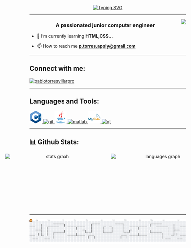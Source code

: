 <div align="center">
  <a href="#">
    <img
      src="https://readme-typing-svg.demolab.com?font=Anton&size=22&pause=1000&color=000000&center=true&width=500&lines=I'm+Pablo+Torres+%F0%9F%92%BB;Coding+my+future...+%F0%9F%92%A1;Database+lover+%F0%9F%92%BE"
      alt="Typing SVG"
    />
  </a>
</div>

<hr>

<img align="right" src="https://visitor-badge.laobi.icu/badge?page_id=Pabl0t0rr.Pabl0t0rr" />



<h3 align="center">A passionated junior computer engineer</h3>

- 🌱 I’m currently learning **HTML,CSS...**

- 📫 How to reach me **p.torres.apply@gmail.com**

<hr>

<h2 align="left">Connect with me:</h2>
<p align="left">
  <a href="https://linkedin.com/in/pablotorresvillarpro" target="blank">
    <img
      align="center"
      src="https://raw.githubusercontent.com/rahuldkjain/github-profile-readme-generator/master/src/images/icons/Social/linked-in-alt.svg"
      alt="pablotorresvillarpro"
      height="30"
      width="40"
    />
  </a>
</p>

<hr>

<h2 align="left">Languages and Tools:</h2>
<p align="left">
  <a href="https://www.w3schools.com/cpp/" target="_blank" rel="noreferrer">
    <img
      src="https://raw.githubusercontent.com/devicons/devicon/master/icons/cplusplus/cplusplus-original.svg"
      alt="cplusplus"
      width="40"
      height="40"
    />
  </a>
  <a href="https://git-scm.com/" target="_blank" rel="noreferrer">
    <img
      src="https://www.vectorlogo.zone/logos/git-scm/git-scm-icon.svg"
      alt="git"
      width="40"
      height="40"
    />
  </a>
  <a href="https://www.java.com" target="_blank" rel="noreferrer">
    <img
      src="https://raw.githubusercontent.com/devicons/devicon/master/icons/java/java-original.svg"
      alt="java"
      width="40"
      height="40"
    />
  </a>
  <a href="https://www.mathworks.com/" target="_blank" rel="noreferrer">
    <img
      src="https://upload.wikimedia.org/wikipedia/commons/2/21/Matlab_Logo.png"
      alt="matlab"
      width="40"
      height="40"
    />
  </a>
  <a href="https://www.mysql.com/" target="_blank" rel="noreferrer">
    <img
      src="https://raw.githubusercontent.com/devicons/devicon/master/icons/mysql/mysql-original-wordmark.svg"
      alt="mysql"
      width="40"
      height="40"
    />
  </a>
  <a href="https://www.qt.io/" target="_blank" rel="noreferrer">
    <img
      src="https://upload.wikimedia.org/wikipedia/commons/0/0b/Qt_logo_2016.svg"
      alt="qt"
      width="40"
      height="40"
    />
  </a>
</p>

<hr>

<h2 align="left">📊 Github Stats:</h2>

<div align="center" style="display: flex; justify-content: center; gap: 20px;">
  <img
    src="https://github-readme-stats.vercel.app/api?username=Pabl0t0rr&hide_title=false&hide_rank=false&show_icons=true&include_all_commits=true&count_private=true&disable_animations=false&theme=dracula&locale=en&hide_border=false"
    width="320"
    height="180"
    alt="stats graph"
  />
  <img
    src="https://github-readme-stats.vercel.app/api/top-langs?username=Pabl0t0rr&locale=en&hide_title=false&layout=compact&card_width=320&langs_count=5&theme=dracula&hide_border=false"
    width="320"
    height="135"
    alt="languages graph"
  />
</div>

<hr>

<picture>
  <source media="(prefers-color-scheme: dark)" srcset="https://raw.githubusercontent.com/Pabl0t0rr/Pabl0t0rr/output/pacman-contribution-graph-dark.svg" />
  <source media="(prefers-color-scheme: light)" srcset="https://raw.githubusercontent.com/Pabl0t0rr/Pabl0t0rr/output/pacman-contribution-graph.svg" />
  <img
    alt="pacman contribution graph"
    src="https://raw.githubusercontent.com/Pabl0t0rr/Pabl0t0rr/output/pacman-contribution-graph.svg"
  />
</picture>
